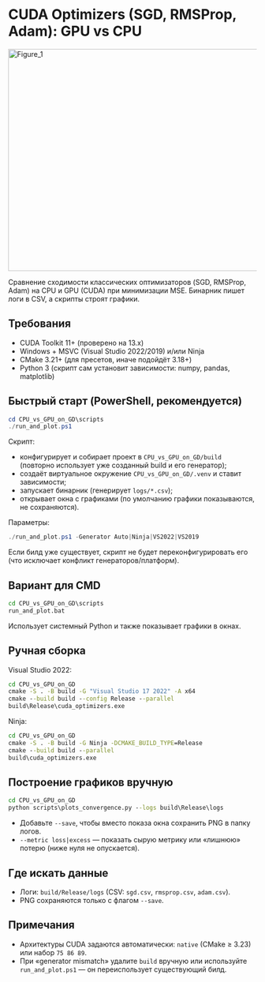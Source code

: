 # CUDA Optimizers (SGD, RMSProp, Adam): GPU vs CPU

<img width="1500" height="450" alt="Figure_1" src="https://github.com/user-attachments/assets/3fc0bc71-b9e7-4e4e-9557-a444b2ac3db4" />

Сравнение сходимости классических оптимизаторов (SGD, RMSProp, Adam) на CPU и GPU (CUDA) при минимизации MSE. Бинарник пишет логи в CSV, а скрипты строят графики.

## Требования
- CUDA Toolkit 11+ (проверено на 13.x)
- Windows + MSVC (Visual Studio 2022/2019) и/или Ninja
- CMake 3.21+ (для пресетов, иначе подойдёт 3.18+)
- Python 3 (скрипт сам установит зависимости: numpy, pandas, matplotlib)

## Быстрый старт (PowerShell, рекомендуется)
```powershell
cd CPU_vs_GPU_on_GD\scripts
./run_and_plot.ps1
```
Скрипт:
- конфигурирует и собирает проект в `CPU_vs_GPU_on_GD/build` (повторно использует уже созданный build и его генератор);
- создаёт виртуальное окружение `CPU_vs_GPU_on_GD/.venv` и ставит зависимости;
- запускает бинарник (генерирует `logs/*.csv`);
- открывает окна с графиками (по умолчанию графики показываются, не сохраняются).

Параметры:
```powershell
./run_and_plot.ps1 -Generator Auto|Ninja|VS2022|VS2019
```
Если билд уже существует, скрипт не будет переконфигурировать его (что исключает конфликт генераторов/платформ).

## Вариант для CMD
```bat
cd CPU_vs_GPU_on_GD\scripts
run_and_plot.bat
```
Использует системный Python и также показывает графики в окнах.

## Ручная сборка
Visual Studio 2022:
```bat
cd CPU_vs_GPU_on_GD
cmake -S . -B build -G "Visual Studio 17 2022" -A x64
cmake --build build --config Release --parallel
build\Release\cuda_optimizers.exe
```
Ninja:
```bat
cd CPU_vs_GPU_on_GD
cmake -S . -B build -G Ninja -DCMAKE_BUILD_TYPE=Release
cmake --build build --parallel
build\cuda_optimizers.exe
```

## Построение графиков вручную
```bat
cd CPU_vs_GPU_on_GD
python scripts\plots_convergence.py --logs build\Release\logs
```
- Добавьте `--save`, чтобы вместо показа окна сохранить PNG в папку логов.
- `--metric loss|excess` — показать сырую метрику или «лишнюю» потерю (ниже нуля не опускается).

## Где искать данные
- Логи: `build/Release/logs` (CSV: `sgd.csv`, `rmsprop.csv`, `adam.csv`).
- PNG сохраняются только с флагом `--save`.

## Примечания
- Архитектуры CUDA задаются автоматически: `native` (CMake ≥ 3.23) или набор `75 86 89`.
- При «generator mismatch» удалите `build` вручную или используйте `run_and_plot.ps1` — он переиспользует существующий билд.

